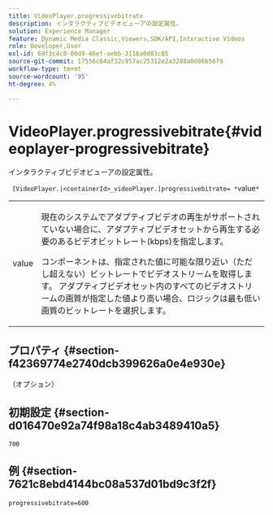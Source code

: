 ```yaml
---
title: VideoPlayer.progressivebitrate
description: インタラクティブビデオビューアの設定属性。
solution: Experience Manager
feature: Dynamic Media Classic,Viewers,SDK/API,Interactive Videos
role: Developer,User
exl-id: 69f3c4c0-00d9-46ef-aebb-3116a0d83c85
source-git-commit: 17556c64af32c957ac25312e2a3288a8d86b5679
workflow-type: tm+mt
source-wordcount: '95'
ht-degree: 4%

---
```


# VideoPlayer.progressivebitrate{#videoplayer-progressivebitrate}

インタラクティブビデオビューアの設定属性。

` [VideoPlayer.|<containerId>_videoPlayer.]progressivebitrate= *`value`*`

<table id="table_C616483932C2482CA9794DDD7313FD7C"> 
 <tbody> 
  <tr> 
   <td colname="col1"> <p> <span class="codeph"> value</span> </p> </td> 
   <td colname="col2"> <p> 現在のシステムでアダプティブビデオの再生がサポートされていない場合に、アダプティブビデオセットから再生する必要のあるビデオビットレート(kbps)を指定します。 </p> <p>コンポーネントは、指定された値に可能な限り近い（ただし超えない）ビットレートでビデオストリームを取得します。 アダプティブビデオセット内のすべてのビデオストリームの画質が指定した値より高い場合、ロジックは最も低い画質のビットレートを選択します。 </p> </td> 
  </tr> 
 </tbody> 
</table>

## プロパティ {#section-f42369774e2740dcb399626a0e4e930e}

（オプション）

## 初期設定 {#section-d016470e92a74f98a18c4ab3489410a5}

`700`

## 例 {#section-7621c8ebd4144bc08a537d01bd9c3f2f}

```
progressivebitrate=600
```
